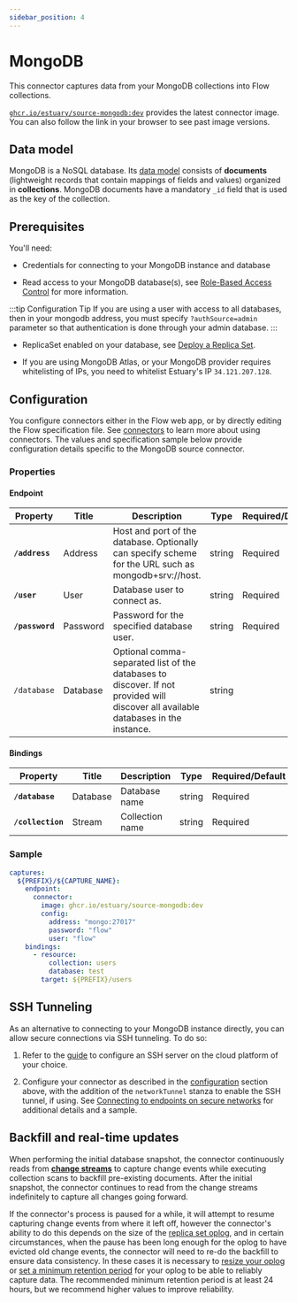 ```yaml
---
sidebar_position: 4
---
```

# MongoDB

This connector captures data from your MongoDB collections into Flow collections.

[`ghcr.io/estuary/source-mongodb:dev`](https://ghcr.io/estuary/source-mongodb:dev) provides the
latest connector image. You can also follow the link in your browser to see past image versions.

## Data model

MongoDB is a NoSQL database. Its [data
model](https://www.mongodb.com/docs/manual/core/data-modeling-introduction/) consists of
**documents** (lightweight records that contain mappings of fields and values) organized in
**collections**. MongoDB documents have a mandatory `_id` field that is used as the key of the
collection.

## Prerequisites

You'll need:

* Credentials for connecting to your MongoDB instance and database

* Read access to your MongoDB database(s), see [Role-Based Access
  Control](https://www.mongodb.com/docs/manual/core/authorization/) for more information.

:::tip Configuration Tip
If you are using a user with access to all databases, then in your mongodb address, you must specify
`?authSource=admin` parameter so that authentication is done through your admin database.
:::

* ReplicaSet enabled on your database, see [Deploy a Replica
  Set](https://www.mongodb.com/docs/manual/tutorial/deploy-replica-set/).

* If you are using MongoDB Atlas, or your MongoDB provider requires whitelisting of IPs, you need to
  whitelist Estuary's IP `34.121.207.128`.

## Configuration

You configure connectors either in the Flow web app, or by directly editing the Flow specification
file. See [connectors](../../../concepts/connectors.md#using-connectors) to learn more about using
connectors. The values and specification sample below provide configuration details specific to the
MongoDB source connector.

### Properties

#### Endpoint

| Property        | Title    | Description                                                                                                                        | Type   | Required/Default |
|-----------------|----------|------------------------------------------------------------------------------------------------------------------------------------|--------|------------------|
| **`/address`**  | Address  | Host and port of the database. Optionally can specify scheme for the URL such as mongodb+srv://host.                               | string | Required         |
| **`/user`**     | User     | Database user to connect as.                                                                                                       | string | Required         |
| **`/password`** | Password | Password for the specified database user.                                                                                          | string | Required         |
| `/database`     | Database | Optional comma-separated list of the databases to discover. If not provided will discover all available databases in the instance. | string |                  |


#### Bindings

| Property          | Title    | Description     | Type      | Required/Default |
| -------           | ------   | ------          | --------- | --------         |
| **`/database`**   | Database | Database name   | string    | Required         |
| **`/collection`** | Stream   | Collection name | string    | Required         |

### Sample

```yaml
captures:
  ${PREFIX}/${CAPTURE_NAME}:
    endpoint:
      connector:
        image: ghcr.io/estuary/source-mongodb:dev
        config:
          address: "mongo:27017"
          password: "flow"
          user: "flow"
    bindings:
      - resource:
          collection: users
          database: test
        target: ${PREFIX}/users
```

## SSH Tunneling

As an alternative to connecting to your MongoDB instance directly, you can allow secure connections via SSH tunneling. To do so:

1. Refer to the [guide](../../../../guides/connect-network/) to configure an SSH server on the cloud platform of your choice.

2. Configure your connector as described in the [configuration](#configuration) section above, with the addition of the `networkTunnel` stanza to enable the SSH tunnel, if using. See [Connecting to endpoints on secure networks](../../../concepts/connectors.md#connecting-to-endpoints-on-secure-networks) for additional details and a sample.


## Backfill and real-time updates

When performing the initial database snapshot, the connector continuously reads from [**change
streams**](https://www.mongodb.com/docs/manual/changeStreams/) to capture change events while
executing collection scans to backfill pre-existing documents. After the initial snapshot, the
connector continues to read from the change streams indefinitely to capture all changes going
forward.

If the connector's process is paused for a while, it will attempt to resume capturing change events
from where it left off, however the connector's ability to do this depends on the size of the
[replica set oplog](https://www.mongodb.com/docs/manual/core/replica-set-oplog/), and in certain
circumstances, when the pause has been long enough for the oplog to have evicted old change events,
the connector will need to re-do the backfill to ensure data consistency. In these cases it is
necessary to [resize your
oplog](https://www.mongodb.com/docs/manual/tutorial/change-oplog-size/#c.-change-the-oplog-size-of-the-replica-set-member)
or [set a minimum retention
period](https://www.mongodb.com/docs/manual/reference/command/replSetResizeOplog/#minimum-oplog-retention-period)
for your oplog to be able to reliably capture data. The recommended minimum retention period is at
least 24 hours, but we recommend higher values to improve reliability.

